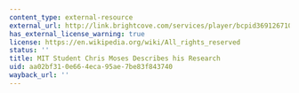 ```yaml
---
content_type: external-resource
external_url: http://link.brightcove.com/services/player/bcpid36912671001?bctid=221225209001
has_external_license_warning: true
license: https://en.wikipedia.org/wiki/All_rights_reserved
status: ''
title: MIT Student Chris Moses Describes his Research
uid: aa02bf31-0e66-4eca-95ae-7be83f843740
wayback_url: ''
---
```

